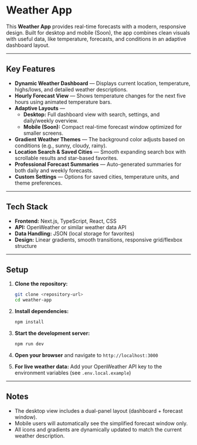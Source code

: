 # Weather App

This **Weather App** provides real-time forecasts with a modern, responsive design. Built for desktop and mobile (Soon), the app combines clean visuals with useful data, like temperature, forecasts, and conditions in an adaptive dashboard layout.

---

## Key Features

- **Dynamic Weather Dashboard** — Displays current location, temperature, highs/lows, and detailed weather descriptions.  
- **Hourly Forecast View** — Shows temperature changes for the next five hours using animated temperature bars.  
- **Adaptive Layouts** —  
  - **Desktop:** Full dashboard view with search, settings, and daily/weekly overview.  
  - **Mobile (Soon):** Compact real-time forecast window optimized for smaller screens.  
- **Gradient Weather Themes** — The background color adjusts based on conditions (e.g., sunny, cloudy, rainy).  
- **Location Search & Saved Cities** — Smooth expanding search box with scrollable results and star-based favorites.  
- **Professional Forecast Summaries** — Auto-generated summaries for both daily and weekly forecasts.  
- **Custom Settings** — Options for saved cities, temperature units, and theme preferences.  

---

## Tech Stack

- **Frontend:** Next.js, TypeScript, React, CSS 
- **API:** OpenWeather or similar weather data API  
- **Data Handling:** JSON (local storage for favorites)  
- **Design:** Linear gradients, smooth transitions, responsive grid/flexbox structure  

---

## Setup

1. **Clone the repository:**
   ```bash
   git clone <repository-url>
   cd weather-app
   ```

2. **Install dependencies:**
   ```bash
   npm install
   ```

3. **Start the development server:**
   ```bash
   npm run dev
   ```

4. **Open your browser** and navigate to `http://localhost:3000`

5. **For live weather data:** Add your OpenWeather API key to the environment variables (see `.env.local.example`)  

---

## Notes

- The desktop view includes a dual-panel layout (dashboard + forecast window).  
- Mobile users will automatically see the simplified forecast window only.  
- All icons and gradients are dynamically updated to match the current weather description.  